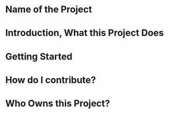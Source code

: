 # Name of the Project

# Introduction, What this Project Does

# Getting Started

# How do I contribute?

# Who Owns this Project?
